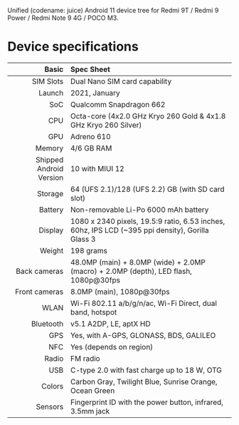 Unified (codename: juice) Android 11 device tree for Redmi 9T / Redmi 9 Power / Redmi Note 9 4G / POCO M3.

# Device specifications

Basic   | Spec Sheet
-------:|:-------------------------
SIM Slots | Dual Nano SIM card capability
Launch	| 2021, January
SoC     | Qualcomm Snapdragon 662
CPU     | Octa-core (4x2.0 GHz Kryo 260 Gold & 4x1.8 GHz Kryo 260 Silver)
GPU     | Adreno 610
Memory  | 4/6 GB RAM
Shipped Android Version | 10 with MIUI 12
Storage | 64 (UFS 2.1)/128 (UFS 2.2) GB (with SD card slot)
Battery | Non-removable Li-Po 6000 mAh battery
Display | 1080 x 2340 pixels, 19.5:9 ratio, 6.53 inches, 60hz, IPS LCD (~395 ppi density), Gorilla Glass 3
Weight  | 198 grams
Back cameras   | 48.0MP (main) + 8.0MP (wide) + 2.0MP (macro) + 2.0MP (depth), LED flash, 1080p@30fps
Front cameras  | 8.0MP (main), 1080p@30fps
WLAN  | Wi-Fi 802.11 a/b/g/n/ac, Wi-Fi Direct, dual band, hotspot
Bluetooth  | v5.1 A2DP, LE, aptX HD
GPS	    | Yes, with A-GPS, GLONASS, BDS, GALILEO
NFC	    | Yes (depends on region)
Radio   | FM radio
USB	    | C-type 2.0 with fast charge up to 18 W, OTG
Colors 	| Carbon Gray, Twilight Blue, Sunrise Orange, Ocean Green
Sensors | Fingerprint ID with the power button, infrared, 3.5mm jack

